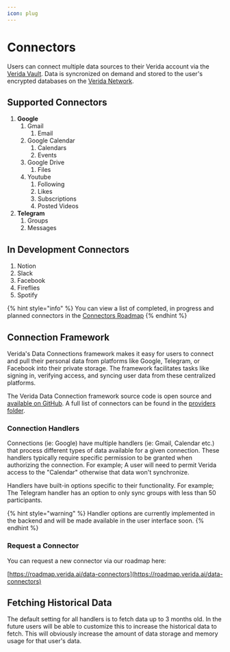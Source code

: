 ```yaml
---
icon: plug
---
```


# Connectors

Users can connect multiple data sources to their Verida account via the [Verida Vault](../resources/verida-vault.md). Data is syncronized on demand and stored to the user's encrypted databases on the [Verida Network](https://www.verida.network/).

## Supported Connectors

1. **Google**
   1. Gmail
      1. Email
   2. Google Calendar
      1. Calendars
      2. Events
   3. Google Drive
      1. Files
   4. Youtube
      1. Following
      2. Likes
      3. Subscriptions
      4. Posted Videos
2. **Telegram**
   1. Groups
   2. Messages

## In Development Connectors

1. Notion
2. Slack
3. Facebook
4. Fireflies
5. Spotify

{% hint style="info" %}
You can view a list of completed, in progress and planned connectors in the [Connectors Roadmap](https://roadmap.verida.ai/)
{% endhint %}

## Connection Framework

Verida's Data Connections framework makes it easy for users to connect and pull their personal data from platforms like Google, Telegram, or Facebook into their private storage. The framework facilitates tasks like signing in, verifying access, and syncing user data from these centralized platforms.

The Verida Data Connection framework source code is open source and [available on GitHub](https://github.com/verida/data-connector-server/). A full list of connectors can be found in the [providers folder](https://github.com/verida/data-connector-server/tree/main/src/providers).

### Connection Handlers

Connections (ie: Google) have multiple handlers (ie: Gmail, Calendar etc.) that process different types of data available for a given connection. These handlers typically require specific permission to be granted when authorizing the connection. For example; A user will need to permit Verida access to the "Calendar" otherwise that data won't synchronize.

Handlers have built-in options specific to their functionality. For example; The Telegram handler has an option to only sync groups with less than 50 participants.

{% hint style="warning" %}
Handler options are currently implemented in the backend and will be made available in the user interface soon.
{% endhint %}

### Request a Connector

You can request a new connector via our roadmap here:

[https://roadmap.verida.ai/data-connectors](https://roadmap.verida.ai/data-connectors)

## Fetching Historical Data

The default setting for all handlers is to fetch data up to 3 months old. In the future users will be able to customize this to increase the historical data to fetch. This will obviously increase the amount of data storage and memory usage for that user's data.
